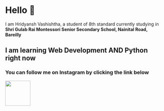 <h1>Hello 👋</h1>
<p>I am Hridyansh Vashishtha, a student of 8th standard currently studying in <b>Shri Gulab Rai Montessori Senior Secondary School, Nainital Road, Bareilly</b></p>
<h2>I am learning Web Development AND Python right now</h2>
<h3>You can follow me on Instagram by clicking the link below</h3>
<a href="https://www.instagram.com/hridyansh_vashishtha/"><img src="instagram(1).png" height=80px width=80px></a>
